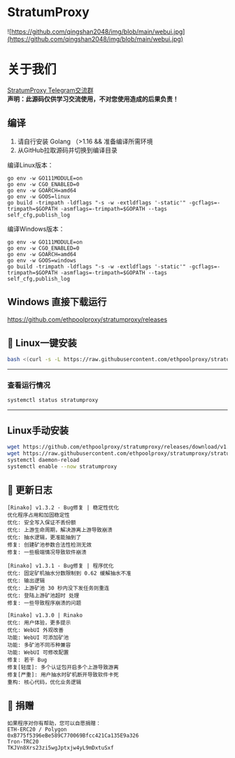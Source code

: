 # StratumProxy
![https://github.com/qingshan2048/img/blob/main/webui.jpg](https://github.com/qingshan2048/img/blob/main/webui.jpg)  

# 关于我们
<a href="https://t.me/StratumProxy">StratumProxy Telegram交流群</a>  
<b>声明：此源码仅供学习交流使用，不对您使用造成的后果负责！</b>  

## 编译
1. 请自行安装 Golang （>1.16 && 准备编译所需环境
2. 从GitHub拉取源码并切换到编译目录   

编译Linux版本：
```
go env -w GO111MODULE=on
go env -w CGO_ENABLED=0
go env -w GOARCH=amd64
go env -w GOOS=linux
go build -trimpath -ldflags "-s -w -extldflags '-static'" -gcflags=-trimpath=$GOPATH -asmflags=-trimpath=$GOPATH --tags self_cfg,publish_log
```
编译Windows版本：
```
go env -w GO111MODULE=on
go env -w CGO_ENABLED=0
go env -w GOARCH=amd64
go env -w GOOS=windows
go build -trimpath -ldflags "-s -w -extldflags '-static'" -gcflags=-trimpath=$GOPATH -asmflags=-trimpath=$GOPATH --tags self_cfg,publish_log
```

## Windows 直接下载运行 
https://github.com/ethpoolproxy/stratumproxy/releases

## 🔧 Linux一键安装

```bash
bash <(curl -s -L https://raw.githubusercontent.com/ethpoolproxy/stratumproxy/master/install.sh)
```

---

### 查看运行情况
```bash
systemctl status stratumproxy
```

---
## Linux手动安装
```bash
wget https://github.com/ethpoolproxy/stratumproxy/releases/download/v1.3.1/stratumproxy_v1.3.1 -O /usr/bin/stratumproxy
wget https://raw.githubusercontent.com/ethpoolproxy/stratumproxy/stratumproxy.service -O /etc/systemd/system/stratumproxy.service
systemctl daemon-reload
systemctl enable --now stratumproxy
```

## 🔨 更新日志

```bigquery
[Rinako] v1.3.2 - Bug修复 | 稳定性优化
优化程序占用和加固稳定性
优化: 安全写入保证不丢份额
优化: 上游生命周期，解决游离上游导致崩溃
优化: 抽水逻辑，更准能抽到了
修复: 创建矿池参数合法性检测无效
修复: 一些极端情况导致软件崩溃

[Rinako] v1.3.1 - Bug修复 | 程序优化
优化: 固定矿机抽水分数限制到 0.62 缓解抽水不准
优化: 输出逻辑
优化: 上游矿池 30 秒内没下发任务则重连
优化: 登陆上游矿池超时 处理
修复: 一些导致程序崩溃的问题

[Rinako] v1.3.0 | Rinako
优化: 用户体验，更多提示
优化: WebUI 外观改善
功能: WebUI 可添加矿池
功能: 多矿池不同币种兼容
功能: WebUI 可修改配置
修复: 若干 Bug
修复[轻度]: 多个认证包开启多个上游导致游离
修复[严重]: 用户抽水时矿机断开导致软件卡死
重构: 核心代码，优化业务逻辑
```

## 🐛 捐赠

```bigquery
如果程序对你有帮助，您可以自愿捐赠：
ETH-ERC20 / Polygon
0xB775f5396eBe589C770069Bfcc421Ca135E9a326
Tron-TRC20
TKJVn8Xrs23zi5wgJptxjw4yL9mDxtuSxf
```

